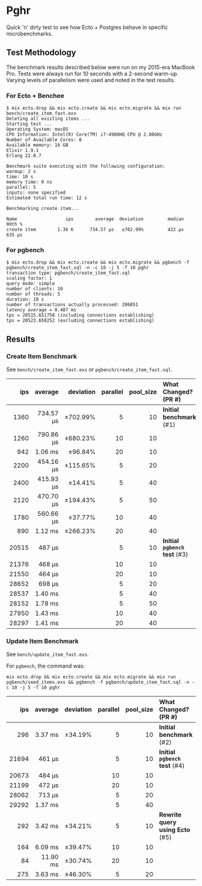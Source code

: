 # Pghr

Quick 'n' dirty test to see how Ecto + Postgres behave in specific microbenchmarks.

## Test Methodology

The benchmark results described below were run on my 2015-era MacBook Pro. Tests were always run for 10 seconds with a 2-second warm-up. Varying levels of parallelism were used and noted in the test results.

### For Ecto + Benchee

```
$ mix ecto.drop && mix ecto.create && mix ecto.migrate && mix run bench/create_item_fast.exs 
Deleting all existing items ...
Starting test ...
Operating System: macOS
CPU Information: Intel(R) Core(TM) i7-4980HQ CPU @ 2.80GHz
Number of Available Cores: 8
Available memory: 16 GB
Elixir 1.9.1
Erlang 22.0.7

Benchmark suite executing with the following configuration:
warmup: 2 s
time: 10 s
memory time: 0 ns
parallel: 5
inputs: none specified
Estimated total run time: 12 s

Benchmarking create item...

Name                  ips        average  deviation         median         99th %
create item        1.36 K      734.57 μs   ±702.99%         422 μs         635 μs
```

### For pgbench

```
$ mix ecto.drop && mix ecto.create && mix ecto.migrate && pgbench -f pgbench/create_item_fast.sql -n -c 10 -j 5 -T 10 pghr
transaction type: pgbench/create_item_fast.sql
scaling factor: 1
query mode: simple
number of clients: 10
number of threads: 5
duration: 10 s
number of transactions actually processed: 206051
latency average = 0.487 ms
tps = 20515.651758 (including connections establishing)
tps = 20523.650252 (excluding connections establishing)
```

## Results

### Create Item Benchmark

See `bench/create_item_fast.exs` or `pgbench/create_item_fast.sql`.

   ips |   average | deviation | parallel | pool_size | What Changed? (PR #)
------:|----------:|----------:|---------:|----------:|:---
  1360 | 734.57 μs |  ±702.99% |        5 |        10 | **Initial benchmark** (#1)
  1260 | 790.86 μs |  ±680.23% |       10 |        10 |
   942 |   1.06 ms |   ±96.84% |       20 |        10 |
  2200 | 454.16 μs |  ±115.65% |        5 |        20 |
  2400 | 415.93 μs |   ±14.41% |        5 |        40 |
  2120 | 470.70 μs |  ±194.43% |        5 |        50 |
  1780 | 560.66 μs |   ±37.77% |       10 |        40 |
   890 |   1.12 ms |  ±266.23% |       20 |        40 |
 20515 |    487 µs |           |        5 |        10 | **Initial `pgbench` test** (#3)
 21376 |    468 µs |           |       10 |        10 |
 21550 |    464 µs |           |       20 |        10 |
 28652 |    698 µs |           |        5 |        20 |
 28537 |   1.40 ms |           |        5 |        40 |
 28152 |   1.78 ms |           |        5 |        50 |
 27950 |   1.43 ms |           |       10 |        40 |
 28297 |   1.41 ms |           |       20 |        40 |

### Update Item Benchmark

See `bench/update_item_fast.exs`.

For `pgbench`, the command was:

```
mix ecto.drop && mix ecto.create && mix ecto.migrate && mix run pgbench/seed_items.exs && pgbench -f pgbench/update_item_fast.sql -n -c 10 -j 5 -T 10 pghr
```

   ips |   average | deviation | parallel | pool_size | What Changed? (PR #)
------:|----------:|----------:|---------:|----------:|:---
   296 |   3.37 ms |   ±34.19% |        5 |        10 | **Initial benchmark** (#2)
 21694 |    461 µs |           |        5 |        10 | **Initial `pgbench` test** (#4)   
 20673 |    484 µs |           |       10 |        10 |
 21199 |    472 µs |           |       20 |        10 |
 28062 |    713 µs |           |        5 |        20 |
 29292 |   1.37 ms |           |        5 |        40 |
   292 |   3.42 ms |   ±34.21% |        5 |        10 | **Rewrite query using Ecto** (#5)
   164 |   6.09 ms |   ±39.47% |       10 |        10 |
    84 |  11.90 ms |   ±30.74% |       20 |        10 |
   275 |   3.63 ms |   ±46.30% |        5 |        20 |
   